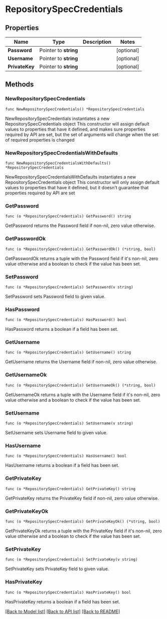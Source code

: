 # RepositorySpecCredentials

## Properties

Name | Type | Description | Notes
------------ | ------------- | ------------- | -------------
**Password** | Pointer to **string** |  | [optional] 
**Username** | Pointer to **string** |  | [optional] 
**PrivateKey** | Pointer to **string** |  | [optional] 

## Methods

### NewRepositorySpecCredentials

`func NewRepositorySpecCredentials() *RepositorySpecCredentials`

NewRepositorySpecCredentials instantiates a new RepositorySpecCredentials object
This constructor will assign default values to properties that have it defined,
and makes sure properties required by API are set, but the set of arguments
will change when the set of required properties is changed

### NewRepositorySpecCredentialsWithDefaults

`func NewRepositorySpecCredentialsWithDefaults() *RepositorySpecCredentials`

NewRepositorySpecCredentialsWithDefaults instantiates a new RepositorySpecCredentials object
This constructor will only assign default values to properties that have it defined,
but it doesn't guarantee that properties required by API are set

### GetPassword

`func (o *RepositorySpecCredentials) GetPassword() string`

GetPassword returns the Password field if non-nil, zero value otherwise.

### GetPasswordOk

`func (o *RepositorySpecCredentials) GetPasswordOk() (*string, bool)`

GetPasswordOk returns a tuple with the Password field if it's non-nil, zero value otherwise
and a boolean to check if the value has been set.

### SetPassword

`func (o *RepositorySpecCredentials) SetPassword(v string)`

SetPassword sets Password field to given value.

### HasPassword

`func (o *RepositorySpecCredentials) HasPassword() bool`

HasPassword returns a boolean if a field has been set.

### GetUsername

`func (o *RepositorySpecCredentials) GetUsername() string`

GetUsername returns the Username field if non-nil, zero value otherwise.

### GetUsernameOk

`func (o *RepositorySpecCredentials) GetUsernameOk() (*string, bool)`

GetUsernameOk returns a tuple with the Username field if it's non-nil, zero value otherwise
and a boolean to check if the value has been set.

### SetUsername

`func (o *RepositorySpecCredentials) SetUsername(v string)`

SetUsername sets Username field to given value.

### HasUsername

`func (o *RepositorySpecCredentials) HasUsername() bool`

HasUsername returns a boolean if a field has been set.

### GetPrivateKey

`func (o *RepositorySpecCredentials) GetPrivateKey() string`

GetPrivateKey returns the PrivateKey field if non-nil, zero value otherwise.

### GetPrivateKeyOk

`func (o *RepositorySpecCredentials) GetPrivateKeyOk() (*string, bool)`

GetPrivateKeyOk returns a tuple with the PrivateKey field if it's non-nil, zero value otherwise
and a boolean to check if the value has been set.

### SetPrivateKey

`func (o *RepositorySpecCredentials) SetPrivateKey(v string)`

SetPrivateKey sets PrivateKey field to given value.

### HasPrivateKey

`func (o *RepositorySpecCredentials) HasPrivateKey() bool`

HasPrivateKey returns a boolean if a field has been set.


[[Back to Model list]](../README.md#documentation-for-models) [[Back to API list]](../README.md#documentation-for-api-endpoints) [[Back to README]](../README.md)


